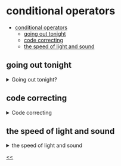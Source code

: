 # conditional operators

- [conditional operators](#conditional-operators)
  - [going out tonight](#going-out-tonight)
  - [code correcting](#code-correcting)
  - [the speed of light and sound](#the-speed-of-light-and-sound)
 
## going out tonight
<details>
<summary>Going out tonight?</summary>

### description
Imagine you want to go to the pub this evening but look too young. The pub staff knows nothing about your age, so now you must implement the age-checking procedure.

Set the value of `18` to the variable `age`. Set the condition of age checking to the `condition` variable: is your age less than 18 or not? If so, you must write in the console, `Sorry, but you are a minor`. If the age is over or equal to 18, the message is `That's ok. You can enter the pub`.

### solution
[is-legal.js](./is-legal.js)

</details>
 
## code correcting
<details>
<summary>Code correcting</summary>

### description
Change the code so that the result of printing will be Anna is going to study at University.

```javascript
let age = 6;

if (age < 6) {
        console.log("Anna is a little child");
} else if (age >= 6 && age < 18) {
        console.log("Anna goes to school");
} else if (age === 18) {
        console.log("Anna is going to study at University");
} else if (age > 18 && age < 22) {
        console.log("Anna studies at University");
} else {
        console.log("Anna works");
}
```

### solution
[code-correct.js](./code-correct.js)

</details>
 
## the speed of light and sound
<details>
<summary>the speed of light and sound</summary>

### description
What do you know about the speed of light and the speed of sound? The speed of light is 299792458 m/s. Set the speed of light to the light variable, and the speed of sound (343 m/s) to the variable sound.

Using the ternary operator, set the variable lightIsPower as true if the speed of light is greater than the speed of sound and false, otherwise. Print the variable result in the console.

### solution
[sound-vs-light.js](./sound-vs-light.js)

</details>

[<<](../../../README.md)
<!--
:%s/\(Sample \(Input\|Output\) \d:\)\n\(.*\)/```\r\r**\1**\r```\3/gc
-->

